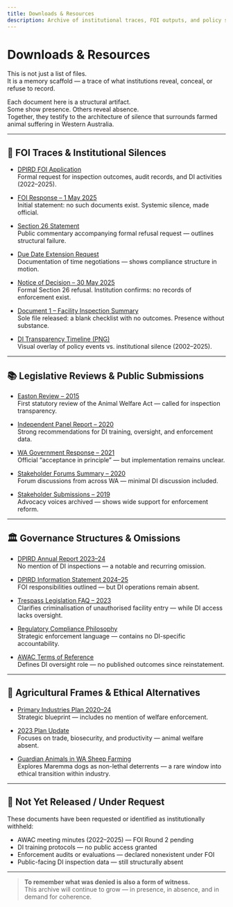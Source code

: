 ```yaml
---
title: Downloads & Resources
description: Archive of institutional traces, FOI outputs, and policy silences.
---
```


# Downloads & Resources

This is not just a list of files.  
It is a memory scaffold — a trace of what institutions reveal, conceal, or refuse to record.

Each document here is a structural artifact.  
Some show presence. Others reveal absence.  
Together, they testify to the architecture of silence that surrounds farmed animal suffering in Western Australia.

---

## 🧾 FOI Traces & Institutional Silences

- [DPIRD FOI Application](/resources/dpird_foi_application.pdf)  
  Formal request for inspection outcomes, audit records, and DI activities (2022–2025).

- [FOI Response – 1 May 2025](/resources/foi_response_dpird_1may2025.pdf)  
  Initial statement: no such documents exist. Systemic silence, made official.

- [Section 26 Statement](/resources/foi_request_section_26_statement.pdf)  
  Public commentary accompanying formal refusal request — outlines structural failure.

- [Due Date Extension Request](/resources/FOI2025-008-Request-for-due-date-extension.pdf)  
  Documentation of time negotiations — shows compliance structure in motion.

- [Notice of Decision – 30 May 2025](/resources/notice_of_decision.pdf)  
  Formal Section 26 refusal. Institution confirms: no records of enforcement exist.

- [Document 1 – Facility Inspection Summary](/resources/foi_document_1_summary.pdf)  
  Sole file released: a blank checklist with no outcomes. Presence without substance.

- [DI Transparency Timeline (PNG)](/resources/di_transparency_timeline_table.png)  
  Visual overlay of policy events vs. institutional silence (2002–2025).

---

## 📚 Legislative Reviews & Public Submissions

- [Easton Review – 2015](/resources/awa_review_2015.pdf)  
  First statutory review of the Animal Welfare Act — called for inspection transparency.

- [Independent Panel Report – 2020](/resources/awa_review_final_2020.pdf)  
  Strong recommendations for DI training, oversight, and enforcement data.

- [WA Government Response – 2021](/resources/awa_review_government_response_2021.pdf)  
  Official “acceptance in principle” — but implementation remains unclear.

- [Stakeholder Forums Summary – 2020](/resources/awa_review_panel_stakeholder_forums.pdf)  
  Forum discussions from across WA — minimal DI discussion included.

- [Stakeholder Submissions – 2019](/resources/awa_review_panel_stakeholder_submissions.pdf)  
  Advocacy voices archived — shows wide support for enforcement reform.

---

## 🏛️ Governance Structures & Omissions

- [DPIRD Annual Report 2023–24](/resources/dpird_annual_report_2023_24.pdf)  
  No mention of DI inspections — a notable and recurring omission.

- [DPIRD Information Statement 2024–25](/resources/dpird_information_statement_2024_25.pdf)  
  FOI responsibilities outlined — but DI operations remain absent.

- [Trespass Legislation FAQ – 2023](/resources/faq_animal_welfare_trespass_legislation_2023.pdf)  
  Clarifies criminalisation of unauthorised facility entry — while DI access lacks oversight.

- [Regulatory Compliance Philosophy](/resources/regulatory_compliance_approach.pdf)  
  Strategic enforcement language — contains no DI-specific accountability.

- [AWAC Terms of Reference](/resources/terms_of_reference_awac.pdf)  
  Defines DI oversight role — no published outcomes since reinstatement.

---

## 🐑 Agricultural Frames & Ethical Alternatives

- [Primary Industries Plan 2020–24](/resources/primary_industries_plan_2020_24.pdf)  
  Strategic blueprint — includes no mention of welfare enforcement.

- [2023 Plan Update](/resources/primary_industries_plan_2023_update.pdf)  
  Focuses on trade, biosecurity, and productivity — animal welfare absent.

- [Guardian Animals in WA Sheep Farming](/resources/guardian-animals-for-the-protection-of-sheep-in-Western-Australia.pdf)  
  Explores Maremma dogs as non-lethal deterrents — a rare window into ethical transition within industry.

---

## 🚫 Not Yet Released / Under Request

These documents have been requested or identified as institutionally withheld:

- AWAC meeting minutes (2022–2025) — FOI Round 2 pending  
- DI training protocols — no public access granted  
- Enforcement audits or evaluations — declared nonexistent under FOI  
- Public-facing DI inspection data — still structurally absent

---

> **To remember what was denied is also a form of witness.**  
> This archive will continue to grow — in presence, in absence, and in demand for coherence.
